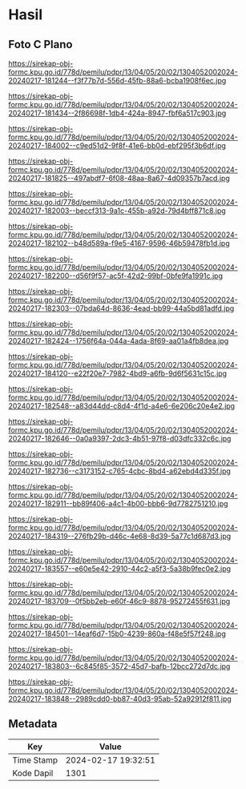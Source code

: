 # Hasil

## Foto C Plano

https://sirekap-obj-formc.kpu.go.id/778d/pemilu/pdpr/13/04/05/20/02/1304052002024-20240217-181244--f3f77b7d-556d-45fb-88a6-bcba1908f6ec.jpg

https://sirekap-obj-formc.kpu.go.id/778d/pemilu/pdpr/13/04/05/20/02/1304052002024-20240217-181434--2f86698f-1db4-424a-8947-fbf6a517c903.jpg

https://sirekap-obj-formc.kpu.go.id/778d/pemilu/pdpr/13/04/05/20/02/1304052002024-20240217-184002--c9ed51d2-9f8f-41e6-bb0d-ebf295f3b6df.jpg

https://sirekap-obj-formc.kpu.go.id/778d/pemilu/pdpr/13/04/05/20/02/1304052002024-20240217-181825--497abdf7-6f08-48aa-8a67-4d09357b7acd.jpg

https://sirekap-obj-formc.kpu.go.id/778d/pemilu/pdpr/13/04/05/20/02/1304052002024-20240217-182003--beccf313-9a1c-455b-a92d-79d4bff871c8.jpg

https://sirekap-obj-formc.kpu.go.id/778d/pemilu/pdpr/13/04/05/20/02/1304052002024-20240217-182102--b48d589a-f9e5-4167-9596-46b59478fb1d.jpg

https://sirekap-obj-formc.kpu.go.id/778d/pemilu/pdpr/13/04/05/20/02/1304052002024-20240217-182200--d56f9f57-ac5f-42d2-99bf-0bfe9fa1991c.jpg

https://sirekap-obj-formc.kpu.go.id/778d/pemilu/pdpr/13/04/05/20/02/1304052002024-20240217-182303--07bda64d-8636-4ead-bb99-44a5bd81adfd.jpg

https://sirekap-obj-formc.kpu.go.id/778d/pemilu/pdpr/13/04/05/20/02/1304052002024-20240217-182424--1756f64a-044a-4ada-8f69-aa01a4fb8dea.jpg

https://sirekap-obj-formc.kpu.go.id/778d/pemilu/pdpr/13/04/05/20/02/1304052002024-20240217-184120--e22f20e7-7982-4bd9-a6fb-9d6f5631c15c.jpg

https://sirekap-obj-formc.kpu.go.id/778d/pemilu/pdpr/13/04/05/20/02/1304052002024-20240217-182548--a83d44dd-c8d4-4f1d-a4e6-6e206c20e4e2.jpg

https://sirekap-obj-formc.kpu.go.id/778d/pemilu/pdpr/13/04/05/20/02/1304052002024-20240217-182646--0a0a9397-2dc3-4b51-97f8-d03dfc332c6c.jpg

https://sirekap-obj-formc.kpu.go.id/778d/pemilu/pdpr/13/04/05/20/02/1304052002024-20240217-182736--c3173152-c765-4cbc-8bd4-a62ebd4d335f.jpg

https://sirekap-obj-formc.kpu.go.id/778d/pemilu/pdpr/13/04/05/20/02/1304052002024-20240217-182911--bb89f406-a4c1-4b00-bbb6-9d7782751210.jpg

https://sirekap-obj-formc.kpu.go.id/778d/pemilu/pdpr/13/04/05/20/02/1304052002024-20240217-184319--276fb29b-d46c-4e68-8d39-5a77c1d687d3.jpg

https://sirekap-obj-formc.kpu.go.id/778d/pemilu/pdpr/13/04/05/20/02/1304052002024-20240217-183557--e60e5e42-2910-44c2-a5f3-5a38b9fec0e2.jpg

https://sirekap-obj-formc.kpu.go.id/778d/pemilu/pdpr/13/04/05/20/02/1304052002024-20240217-183709--0f5bb2eb-e60f-46c9-8878-95272455f631.jpg

https://sirekap-obj-formc.kpu.go.id/778d/pemilu/pdpr/13/04/05/20/02/1304052002024-20240217-184501--14eaf6d7-15b0-4239-860a-f48e5f57f248.jpg

https://sirekap-obj-formc.kpu.go.id/778d/pemilu/pdpr/13/04/05/20/02/1304052002024-20240217-183803--6c845f85-3572-45d7-bafb-12bcc272d7dc.jpg

https://sirekap-obj-formc.kpu.go.id/778d/pemilu/pdpr/13/04/05/20/02/1304052002024-20240217-183848--2989cdd0-bb87-40d3-95ab-52a92912f811.jpg


## Metadata

| Key        | Value               |
| ---------- | ------------------- |
| Time Stamp | 2024-02-17 19:32:51 |
| Kode Dapil | 1301                |



